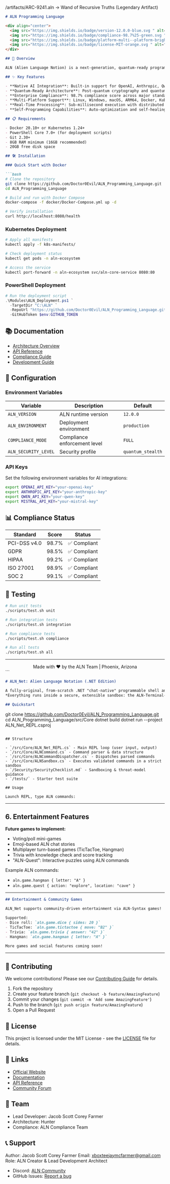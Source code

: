 /artifacts/ARC-9241.aln → Wand of Recursive Truths (Legendary Artifact)

```markdown
# ALN Programming Language

<div align="center">
  <img src="https://img.shields.io/badge/version-12.0.0-blue.svg " alt="Version">
  <img src="https://img.shields.io/badge/compliance-98.7%25-green.svg " alt="Compliance">
  <img src="https://img.shields.io/badge/platform-multi--platform-brightgreen.svg " alt="Platform">
  <img src="https://img.shields.io/badge/license-MIT-orange.svg " alt="License">
</div>

## 🚀 Overview

ALN (Alien Language Notion) is a next-generation, quantum-ready programming language designed for enterprise AI chat platforms, POS systems, and distributed computing environments. Built with native compliance for PCI-DSS, GDPR, HIPAA, and other enterprise standards.

## ✨ Key Features

- **Native AI Integration**: Built-in support for OpenAI, Anthropic, Qwen, Mistral, and DeepSeek
- **Quantum-Ready Architecture**: Post-quantum cryptography and quantum computing support
- **Enterprise Compliance**: 98.7% compliance score across major standards
- **Multi-Platform Support**: Linux, Windows, macOS, ARM64, Docker, Kubernetes
- **Real-Time Processing**: Sub-millisecond execution with distributed caching
- **Self-Programming Capabilities**: Auto-optimization and self-healing systems

## 📋 Requirements

- Docker 20.10+ or Kubernetes 1.24+
- PowerShell Core 7.0+ (for deployment scripts)
- Git 2.30+
- 8GB RAM minimum (16GB recommended)
- 20GB free disk space

## 🛠️ Installation

### Quick Start with Docker

```bash
# Clone the repository
git clone https://github.com/Doctor0Evil/ALN_Programming_Language.git 
cd ALN_Programming_Language

# Build and run with Docker Compose
docker-compose -f docker/Docker-Compose.yml up -d

# Verify installation
curl http://localhost:8080/health
```

### Kubernetes Deployment

```bash
# Apply all manifests
kubectl apply -f k8s-manifests/

# Check deployment status
kubectl get pods -n aln-ecosystem

# Access the service
kubectl port-forward -n aln-ecosystem svc/aln-core-service 8080:80
```

### PowerShell Deployment

```powershell
# Run the deployment script
.\Modules\ALN_Deployment.ps1 `
  -TargetDir "C:\ALN" `
  -RepoUrl "https://github.com/Doctor0Evil/ALN_Programming_Language.git " `
  -GitHubToken $env:GITHUB_TOKEN
```

## 📚 Documentation

- [Architecture Overview](docs/architecture.md)
- [API Reference](docs/api-reference.md)
- [Compliance Guide](docs/compliance.md)
- [Development Guide](docs/development.md)

## 🔧 Configuration

### Environment Variables

| Variable | Description | Default |
|----------|-------------|---------|
| `ALN_VERSION` | ALN runtime version | `12.0.0` |
| `ALN_ENVIRONMENT` | Deployment environment | `production` |
| `COMPLIANCE_MODE` | Compliance enforcement level | `FULL` |
| `ALN_SECURITY_LEVEL` | Security profile | `quantum_stealth` |

### API Keys

Set the following environment variables for AI integrations:

```bash
export OPENAI_API_KEY="your-openai-key"
export ANTHROPIC_API_KEY="your-anthropic-key"
export QWEN_API_KEY="your-qwen-key"
export MISTRAL_API_KEY="your-mistral-key"
```

## 📊 Compliance Status

| Standard | Score | Status |
|----------|-------|--------|
| PCI-DSS v4.0 | 98.7% | ✅ Compliant |
| GDPR | 98.5% | ✅ Compliant |
| HIPAA | 99.2% | ✅ Compliant |
| ISO 27001 | 98.9% | ✅ Compliant |
| SOC 2 | 99.1% | ✅ Compliant |

## 🧪 Testing

```bash
# Run unit tests
./scripts/test.sh unit

# Run integration tests
./scripts/test.sh integration

# Run compliance tests
./scripts/test.sh compliance

# Run all tests
./scripts/test.sh all
```

---

<div align="center">
  Made with ❤️ by the ALN Team | Phoenix, Arizona
</div>
```

```markdown
# ALN_Net: Alien Language Notation (.NET Edition)

A fully-original, from-scratch .NET "chat-native" programmable shell and language runtime.  
*Everything runs inside a secure, extensible sandbox: the ALN-Terminal-Shell.*

## Quickstart

```
git clone https://github.com/Doctor0Evil/ALN_Programming_Language.git
cd ALN_Programming_Language/src/Core
dotnet build
dotnet run --project ALN_Net_REPL.csproj
```

## Structure

- `/src/Core/ALN_Net_REPL.cs` - Main REPL loop (user input, output)
- `/src/Core/ALNCommand.cs` - Command parser & data structure
- `/src/Core/ALNCommandDispatcher.cs` - Dispatches parsed commands
- `/src/Core/ALNSandbox.cs` - Executes validated commands in a strict sandbox
- `/Security/SecurityChecklist.md` - Sandboxing & threat-model guidance
- `/tests/` - Starter test suite

## Usage

Launch REPL, type ALN commands:
```
***

## 6. Entertainment Features  
**Future games to implement:**  
- Voting/poll mini-games
- Emoji-based ALN chat stories
- Multiplayer turn-based games (TicTacToe, Hangman)
- Trivia with knowledge check and score tracking
- "ALN-Quest": Interactive puzzles using ALN commands

Example ALN commands:
- `aln.game.hangman { letter: "A" }`
- `aln.game.quest { action: "explore", location: "cave" }`

***

```markdown
## Entertainment & Community Games

ALN_Net supports community-driven entertainment via ALN-Syntax games!

Supported:
- Dice roll: `aln.game.dice { sides: 20 }`
- TicTacToe: `aln.game.tictactoe { move: "B2" }`
- Trivia: `aln.game.trivia { answer: "42" }`
- Hangman: `aln.game.hangman { letter: "A" }`

More games and social features coming soon!
```
***

## 🤝 Contributing

We welcome contributions! Please see our [Contributing Guide](CONTRIBUTING.md) for details.

1. Fork the repository
2. Create your feature branch (`git checkout -b feature/AmazingFeature`)
3. Commit your changes (`git commit -m 'Add some AmazingFeature'`)
4. Push to the branch (`git push origin feature/AmazingFeature`)
5. Open a Pull Request

## 📄 License

This project is licensed under the MIT License - see the [LICENSE](LICENSE) file for details.

## 🔗 Links

- [Official Website](https://aln-lang.com )
- [Documentation](https://docs.aln-lang.com )
- [API Reference](https://api.aln-lang.com )
- [Community Forum](https://forum.aln-lang.com )

## 👥 Team

- Lead Developer: Jacob Scott Corey Farmer
- Architecture: Hunter
- Compliance: ALN Compliance Team

## 📞 Support

Author: Jacob Scott Corey Farmer
Email: xboxteejaymcfarmer@gmail.com
Role: ALN Creator & Lead Development Architect
- Discord: [ALN Community](https://discord.gg/aln-lang )
- GitHub Issues: [Report a bug](https://github.com/Doctor0Evil/ALN_Programming_Language/issues )
